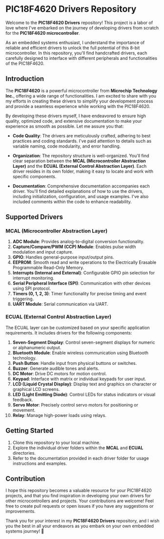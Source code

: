 # PIC18F4620 Drivers Repository

Welcome to the **PIC18F4620 Drivers** repository! This project is a labor of love where I've embarked on the journey of developing drivers from scratch for the **PIC18F4620 microcontroller**.

As an embedded systems enthusiast, I understand the importance of reliable and efficient drivers to unlock the full potential of this 8-bit microcontroller. In this repository, you'll find handcrafted drivers, each carefully designed to interface with different peripherals and functionalities of the PIC18F4620.

## Introduction

The **PIC18F4620** is a powerful microcontroller from **Microchip Technology Inc.**, offering a wide range of functionalities. I am excited to share with you my efforts in creating these drivers to simplify your development process and provide a seamless experience while working with the PIC18F4620.

By developing these drivers myself, I have endeavored to ensure high quality, optimized code, and extensive documentation to make your experience as smooth as possible. Let me assure you that:

- **Code Quality**: The drivers are meticulously crafted, adhering to best practices and coding standards. I've paid attention to details such as variable naming, code modularity, and error handling.

- **Organization**: The repository structure is well-organized. You'll find clear separation between the **MCAL (Microcontroller Abstraction Layer)** and the **ECUAL (External Control Abstraction Layer)**. Each driver resides in its own folder, making it easy to locate and work with specific components.

- **Documentation**: Comprehensive documentation accompanies each driver. You'll find detailed explanations of how to use the drivers, including initialization, configuration, and usage examples. I've also included comments within the code to enhance readability.

## Supported Drivers

### MCAL (Microcontroller Abstraction Layer)

1. **ADC Module**: Provides analog-to-digital conversion functionality.
2. **Capture/Compare/PWM (CCP) Module**: Enables pulse width modulation and input capture.
3. **GPIO**: Handles general-purpose input/output pins.
4. **EEPROM**: Smooth read and write operations to the Electrically Erasable Programmable Read-Only Memory.
5. **Interrupts (Internal and External)**: Configurable GPIO pin selection for interrupt monitoring.
6. **Serial Peripheral Interface (SPI)**: Communication with other devices using SPI protocol.
7. **Timers (0, 1, 2, 3)**: Timer functionality for precise timing and event triggering.
8. **UART Module**: Serial communication via UART.

### ECUAL (External Control Abstraction Layer)

The ECUAL layer can be customized based on your specific application requirements. It includes drivers for the following components:

1. **Seven-Segment Display**: Control seven-segment displays for numeric or alphanumeric output.
2. **Bluetooth Module**: Enable wireless communication using Bluetooth technology.
3. **Push Button**: Handle input from physical buttons or switches.
4. **Buzzer**: Generate audible tones and alerts.
5. **DC Motor**: Drive DC motors for motion control.
6. **Keypad**: Interface with matrix or individual keypads for user input.
7. **LCD (Liquid Crystal Display)**: Display text and graphics on character or graphical LCD screens.
8. **LED (Light Emitting Diode)**: Control LEDs for status indicators or visual feedback.
9. **Servo Motor**: Precisely control servo motors for positioning or movement.
10. **Relay**: Manage high-power loads using relays.

## Getting Started

1. Clone this repository to your local machine.
2. Explore the individual driver folders within the **MCAL** and **ECUAL** directories.
3. Refer to the documentation provided in each driver folder for usage instructions and examples.

## Contribution

I hope this repository becomes a valuable resource for your PIC18F4620 projects, and that you find inspiration in developing your own drivers for other microcontrollers and projects. Your contributions are welcome! Feel free to create pull requests or open issues if you have any suggestions or improvements.

Thank you for your interest in my **PIC18F4620 Drivers** repository, and I wish you the best in all your endeavors as you embark on your own embedded systems journey! 🚀
